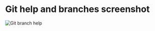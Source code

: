 # Git help and branches screenshot
![Git branch help](https://user-images.githubusercontent.com/52785343/81486841-9bab7c00-924f-11ea-9c7e-f4218cc0f2da.PNG)
